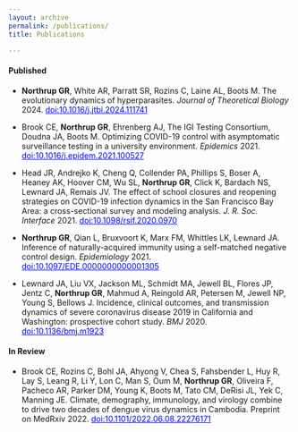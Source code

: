 ```yaml
---
layout: archive
permalink: /publications/
title: Publications

---
```


#### Published

- <b>Northrup GR</b>, White AR, Parratt SR, Rozins C, Laine AL, Boots M. The evolutionary dynamics of hyperparasites. <i>Journal of Theoretical Biology</i> 2024. <a href="https://doi.org/10.1016/j.jtbi.2024.111741" target="_blank" style="color:blue;"> doi:10.1016/j.jtbi.2024.111741 </a>

- Brook CE, <b> Northrup GR</b>, Ehrenberg AJ, The IGI Testing Consortium, Doudna JA, Boots M. Optimizing COVID-19 control with asymptomatic surveillance testing in a university environment. <i>Epidemics</i> 2021. <a href="https://doi.org/10.1016/j.epidem.2021.100527" target="_blank" style="color:blue;"> doi:10.1016/j.epidem.2021.100527 </a>

- Head JR, Andrejko K, Cheng Q, Collender PA, Phillips S, Boser A, Heaney AK, Hoover CM, Wu SL, <b>Northrup GR</b>, Click K, Bardach NS, Lewnard JA, Remais JV. The effect of school closures and reopening strategies on COVID-19 infection dynamics in the San Francisco Bay Area: a cross-sectional survey and modeling analysis. <i>J. R. Soc. Interface</i> 2021. <a href="https://royalsocietypublishing.org/doi/10.1098/rsif.2020.0970" target="_blank" style="color:blue;"> doi:10.1098/rsif.2020.0970 </a>

- <b>Northrup GR</b>, Qian L, Bruxvoort K, Marx FM, Whittles LK, Lewnard JA. Inference of naturally-acquired immunity using a self-matched negative control design. <i>Epidemiology</i> 2021. <a href="https://journals.lww.com/epidem/Fulltext/2021/03000/Inference_of_Naturally_Acquired_Immunity_Using_a.3.aspx" target="_blank" style="color:blue;"> doi:10.1097/EDE.0000000000001305 </a>

- Lewnard JA, Liu VX, Jackson ML, Schmidt MA, Jewell BL, Flores JP, Jentz C, <b>Northrup GR</b>, Mahmud A, Reingold AR, Petersen M, Jewell NP, Young S, Bellows J. Incidence, clinical outcomes, and transmission dynamics of severe coronavirus disease 2019 in California and Washington: prospective cohort study. <i>BMJ</i> 2020. <a href="https://www.bmj.com/content/369/bmj.m1923" target="_blank" style="color:blue;"> doi:10.1136/bmj.m1923 </a>

#### In Review

-	Brook CE, Rozins C, Bohl JA, Ahyong V, Chea S, Fahsbender L, Huy R, Lay S, Leang R, Li Y, Lon C, Man S, Oum M, <b>Northrup GR</b>, Oliveira F, Pacheco AR, Parker DM, Young K, Boots M, Tato CM, DeRisi JL, Yek C, Manning JE. Climate, demography, immunology, and virology combine to drive two decades of dengue virus dynamics in Cambodia. Preprint on MedRxiv 2022. <a href="https://doi.org/10.1101/2022.06.08.22276171" target="_blank" style="color:blue;">  doi:10.1101/2022.06.08.22276171 </a>
